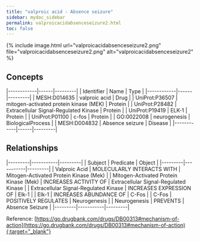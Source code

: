 ```yaml
---
title: "valproic acid - Absence seizure"
sidebar: mydoc_sidebar
permalink: valproicacidabsenceseizure2.html
toc: false 
---
```


{% include image.html url="valproicacidabsenceseizure2.png" file="valproicacidabsenceseizure2.png" alt="valproicacidabsenceseizure2" %}

## Concepts

|------------|------|---------|
| Identifier | Name | Type    |
|------------|------|---------|
| MESH:D014635 | valproic acid | Drug |
| UniProt:P36507 | mitogen-activated protein kinase (MEK) | Protein |
| UniProt:P28482 | Extracellular Signal-Regulated Kinase | Protein |
| UniProt:P19419 | ELK-1 | Protein |
| UniProt:P01100 | c-fos | Protein |
| GO:0022008 | neurogenesis | BiologicalProcess |
| MESH:D004832 | Absence seizure | Disease |
|------------|------|---------|

## Relationships

|---------|-----------|---------|
| Subject | Predicate | Object  |
|---------|-----------|---------|
| Valproic Acid | MOLECULARLY INTERACTS WITH | Mitogen-Activated Protein Kinase (Mek) |
| Mitogen-Activated Protein Kinase (Mek) | INCREASES ACTIVITY OF | Extracellular Signal-Regulated Kinase |
| Extracellular Signal-Regulated Kinase | INCREASES EXPRESSION OF | Elk-1 |
| Elk-1 | INCREASES ABUNDANCE OF | C-Fos |
| C-Fos | POSITIVELY REGULATES | Neurogenesis |
| Neurogenesis | PREVENTS | Absence Seizure |
|---------|-----------|---------|

Reference: [https://go.drugbank.com/drugs/DB00313#mechanism-of-action](https://go.drugbank.com/drugs/DB00313#mechanism-of-action){:target="_blank"}